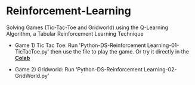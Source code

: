 # Reinforcement-Learning
Solving Games (Tic-Tac-Toe and Gridworld) using the Q-Learning Algorithm, a Tabular Reinforcement Learning Technique

* Game 1) Tic Tac Toe: Run 'Python-DS-Reinforcement Learning-01-TicTacToe.py' then use the file to play the game. Or try it directly in the [ **Colab** ](https://colab.research.google.com/drive/1Zkg1AYLiUb2CFAWNJI7fYrauPQezqsgT?usp=sharing)

* Game 2) Gridworld: Run 'Python-DS-Reinforcement Learning-02-GridWorld.py'

